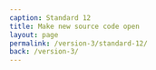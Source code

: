 ```yaml
---
caption: Standard 12
title: Make new source code open
layout: page
permalink: /version-3/standard-12/
back: /version-3/
---
```

